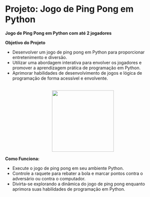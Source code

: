 

# Projeto: Jogo de Ping Pong em Python

**Jogo de Ping Pong em Python com até 2 jogadores**

**Objetivo do Projeto**
- Desenvolver um jogo de ping pong em Python para proporcionar entretenimento e diversão.
- Utilizar uma abordagem interativa para envolver os jogadores e promover a aprendizagem prática de programação em Python.
- Aprimorar habilidades de desenvolvimento de jogos e lógica de programação de forma acessível e envolvente.
<br>


<div align="center">
<img src="https://github.com/Saraiva97/jogo-ping-pong-python/assets/93497276/1744139e-0ac9-4e12-8e20-4822247fa8b2" style="width: 200px"/>
</div>



**Como Funciona:**
- Execute o jogo de ping pong em seu ambiente Python.
- Controle a raquete para rebater a bola e marcar pontos contra o adversário ou contra o computador.
- Divirta-se explorando a dinâmica do jogo de ping pong enquanto aprimora suas habilidades de programação em Python.

 
